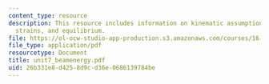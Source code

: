 ```yaml
---
content_type: resource
description: This resource includes information on kinematic assumptions on a beam,
  strains, and equilibrium.
file: https://ol-ocw-studio-app-production.s3.amazonaws.com/courses/16-21-techniques-for-structural-analysis-and-design-spring-2005/26b331e8d4258d9cd36e0686139784be_unit7_beamenergy.pdf
file_type: application/pdf
resourcetype: Document
title: unit7_beamenergy.pdf
uid: 26b331e8-d425-8d9c-d36e-0686139784be
---
```

